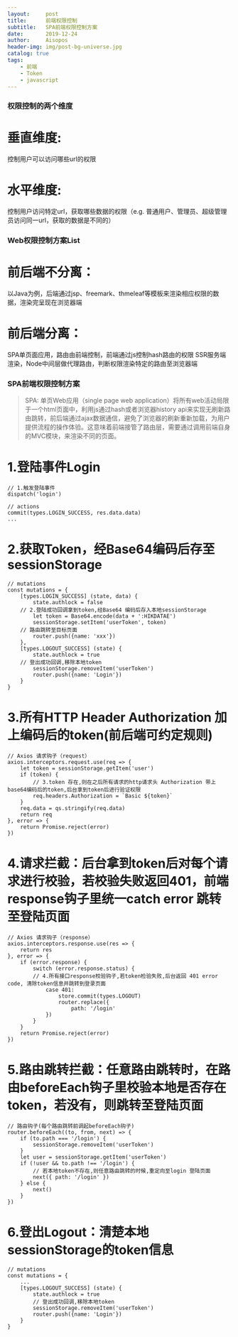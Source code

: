 ```yaml
---
layout:     post
title:      前端权限控制
subtitle:   SPA前端权限控制方案
date:       2019-12-24
author:     Aisopos
header-img: img/post-bg-universe.jpg
catalog: true
tags:
    - 前端
    - Token
    - javascript
---
```


### 权限控制的两个维度

# 垂直维度: 
控制用户可以访问哪些url的权限
# 水平维度: 
控制用户访问特定url，获取哪些数据的权限（e.g. 普通用户、管理员、超级管理员访问同一url，获取的数据是不同的）

### Web权限控制方案List

# 前后端不分离：
以Java为例，后端通过jsp、freemark、thmeleaf等模板来渲染相应权限的数据，渲染完呈现在浏览器端
# 前后端分离：
SPA单页面应用，路由由前端控制，前端通过js控制hash路由的权限
SSR服务端渲染，Node中间层做代理路由，判断权限渲染特定的路由至浏览器端

### SPA前端权限控制方案

> SPA: 单页Web应用（single page web application）将所有web活动局限于一个html页面中，利用js通过hash或者浏览器history api来实现无刷新路由跳转，前后端通过ajax数据通信，避免了浏览器的刷新重新加载，为用户提供流程的操作体验。这意味着前端接管了路由层，需要通过调用前端自身的MVC模块，来渲染不同的页面。

# 1.登陆事件Login

    // 1.触发登陆事件
    dispatch('login')
    
    // actions
    commit(types.LOGIN_SUCCESS, res.data.data)
    ...

# 2.获取Token，经Base64编码后存至sessionStorage

    // mutations
    const mutations = {
        [types.LOGIN_SUCCESS] (state, data) {
            state.authlock = false
        // 2.登陆成功回调拿到token,经Base64 编码后存入本地sessionStorage
            let token = Base64.encode(data + ':HIKDATAE')
            sessionStorage.setItem('userToken', token)
        // 路由跳转至目标页面
            router.push({name: 'xxx'})
        },
        [types.LOGOUT_SUCCESS] (state) {
            state.authlock = true
        // 登出成功回调,移除本地token
            sessionStorage.removeItem('userToken')
            router.push({name: 'Login'})
        }
    }

# 3.所有HTTP Header Authorization 加上编码后的token(前后端可约定规则)

    // Axios 请求钩子（request）
    axios.interceptors.request.use(req => {
        let token = sessionStorage.getItem('user')     
        if (token) {         
            // 3.token 存在,则在之后所有请求的http请求头 Authorization 带上base64编码后的token,后台拿到token后进行验证权限         
            req.headers.Authorization = `Basic ${token}`     
        }
        req.data = qs.stringify(req.data)     
        return req 
    }, error => {
        return Promise.reject(error) 
    })

# 4.请求拦截：后台拿到token后对每个请求进行校验，若校验失败返回401，前端response钩子里统一catch error 跳转至登陆页面

    // Axios 请求钩子（response）
    axios.interceptors.response.use(res => {
        return res
    }, error => {
        if (error.response) {
            switch (error.response.status) {
            // 4.所有接口response校验钩子,若token检验失败,后台返回 401 error code, 清除token信息并跳转到登录页面
                case 401:
                    store.commit(types.LOGOUT)
                    router.replace({
                        path: '/login'
                })
            }
        }
        return Promise.reject(error)
    })

# 5.路由跳转拦截：任意路由跳转时，在路由beforeEach钩子里校验本地是否存在token，若没有，则跳转至登陆页面

    // 路由钩子(每个路由跳转前调起beforeEach钩子)
    router.beforeEach((to, from, next) => {
        if (to.path === '/login') {
            sessionStorage.removeItem('userToken')
        }
        let user = sessionStorage.getItem('userToken')
        if (!user && to.path !== '/login') {
            // 若本地token不存在,则任意路由跳转的时候,重定向至login 登陆页面
            next({ path: '/login' })
        } else {
            next()
        }
    })

# 6.登出Logout：清楚本地sessionStorage的token信息

    // mutations
    const mutations = {
        ...
        [types.LOGOUT_SUCCESS] (state) {
            state.authlock = true
            // 登出成功回调,移除本地token
            sessionStorage.removeItem('userToken')
            router.push({name: 'Login'})
        }
    }